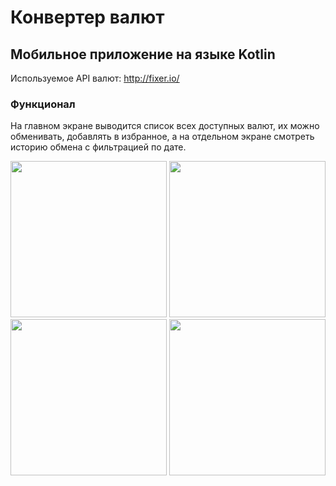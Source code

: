 # Конвертер валют
## Мобильное приложение на языке Kotlin

Используемое API валют: http://fixer.io/

### Функционал
На главном экране выводится список всех доступных валют, их можно обменивать, добавлять в избранное, а на отдельном экране смотреть историю обмена с фильтрацией по дате.

<img src="https://user-images.githubusercontent.com/56070980/189554372-bc5fd581-a443-447d-a01f-dc22721376ab.png" width="250" /> <img src="https://user-images.githubusercontent.com/56070980/189554387-eb03d065-7bd7-491c-9fc9-dd69420c8680.png" width="250" /> <img src="https://user-images.githubusercontent.com/56070980/189554399-18770005-18fb-4c2e-b149-fb8ca0a13ffd.png" width="250" /> <img src="https://user-images.githubusercontent.com/56070980/189554418-fbac5c9e-5bbf-40b1-b32b-e08c5bb8421d.png" width="250" />
